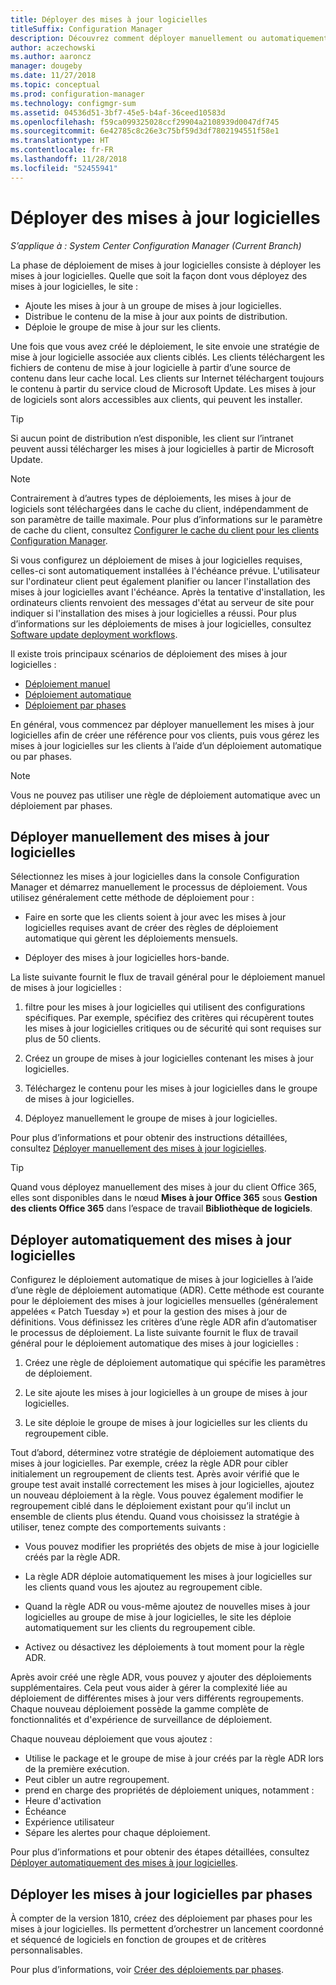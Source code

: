 ```yaml
---
title: Déployer des mises à jour logicielles
titleSuffix: Configuration Manager
description: Découvrez comment déployer manuellement ou automatiquement des mises à jour logicielles dans la console Configuration Manager.
author: aczechowski
ms.author: aaroncz
manager: dougeby
ms.date: 11/27/2018
ms.topic: conceptual
ms.prod: configuration-manager
ms.technology: configmgr-sum
ms.assetid: 04536d51-3bf7-45e5-b4af-36ceed10583d
ms.openlocfilehash: f59ca099325028ccf29904a2108939d0047df745
ms.sourcegitcommit: 6e42785c8c26e3c75bf59d3df7802194551f58e1
ms.translationtype: HT
ms.contentlocale: fr-FR
ms.lasthandoff: 11/28/2018
ms.locfileid: "52455941"
---
```

# <a name="deploy-software-updates"></a>Déployer des mises à jour logicielles  

*S’applique à : System Center Configuration Manager (Current Branch)*

La phase de déploiement de mises à jour logicielles consiste à déployer les mises à jour logicielles. Quelle que soit la façon dont vous déployez des mises à jour logicielles, le site :
- Ajoute les mises à jour à un groupe de mises à jour logicielles.
- Distribue le contenu de la mise à jour aux points de distribution.
- Déploie le groupe de mise à jour sur les clients.  

Une fois que vous avez créé le déploiement, le site envoie une stratégie de mise à jour logicielle associée aux clients ciblés. Les clients téléchargent les fichiers de contenu de mise à jour logicielle à partir d’une source de contenu dans leur cache local. Les clients sur Internet téléchargent toujours le contenu à partir du service cloud de Microsoft Update. Les mises à jour de logiciels sont alors accessibles aux clients, qui peuvent les installer.   

> [!Tip]  
>  Si aucun point de distribution n’est disponible, les client sur l’intranet peuvent aussi télécharger les mises à jour logicielles à partir de Microsoft Update.  

> [!NOTE]  
>  Contrairement à d’autres types de déploiements, les mises à jour de logiciels sont téléchargées dans le cache du client, indépendamment de son paramètre de taille maximale. Pour plus d’informations sur le paramètre de cache du client, consultez [Configurer le cache du client pour les clients Configuration Manager](/sccm/core/clients/manage/manage-clients#BKMK_ClientCache).  

Si vous configurez un déploiement de mises à jour logicielles requises, celles-ci sont automatiquement installées à l'échéance prévue. L'utilisateur sur l'ordinateur client peut également planifier ou lancer l'installation des mises à jour logicielles avant l'échéance. Après la tentative d'installation, les ordinateurs clients renvoient des messages d'état au serveur de site pour indiquer si l'installation des mises à jour logicielles a réussi. Pour plus d’informations sur les déploiements de mises à jour logicielles, consultez [Software update deployment workflows](/sccm/sum/understand/software-updates-introduction#BKMK_DeploymentWorkflows).  

Il existe trois principaux scénarios de déploiement des mises à jour logicielles : 
- [Déploiement manuel](#BKMK_ManualDeployment)  
- [Déploiement automatique](#bkmk_auto)  
- [Déploiement par phases](#bkmk_phased)  

En général, vous commencez par déployer manuellement les mises à jour logicielles afin de créer une référence pour vos clients, puis vous gérez les mises à jour logicielles sur les clients à l’aide d’un déploiement automatique ou par phases.  

> [!Note]  
> Vous ne pouvez pas utiliser une règle de déploiement automatique avec un déploiement par phases.



## <a name="BKMK_ManualDeployment"></a> Déployer manuellement des mises à jour logicielles
Sélectionnez les mises à jour logicielles dans la console Configuration Manager et démarrez manuellement le processus de déploiement. Vous utilisez généralement cette méthode de déploiement pour :  

- Faire en sorte que les clients soient à jour avec les mises à jour logicielles requises avant de créer des règles de déploiement automatique qui gèrent les déploiements mensuels.  

- Déployer des mises à jour logicielles hors-bande.  


La liste suivante fournit le flux de travail général pour le déploiement manuel de mises à jour logicielles :  

1. filtre pour les mises à jour logicielles qui utilisent des configurations spécifiques. Par exemple, spécifiez des critères qui récupèrent toutes les mises à jour logicielles critiques ou de sécurité qui sont requises sur plus de 50 clients.  

2. Créez un groupe de mises à jour logicielles contenant les mises à jour logicielles.  

3. Téléchargez le contenu pour les mises à jour logicielles dans le groupe de mises à jour logicielles.  

4. Déployez manuellement le groupe de mises à jour logicielles.  

Pour plus d’informations et pour obtenir des instructions détaillées, consultez [Déployer manuellement des mises à jour logicielles](manually-deploy-software-updates.md).

> [!Tip]  
> Quand vous déployez manuellement des mises à jour du client Office 365, elles sont disponibles dans le nœud **Mises à jour Office 365** sous **Gestion des clients Office 365** dans l’espace de travail **Bibliothèque de logiciels**.  



## <a name="bkmk_auto"></a> Déployer automatiquement des mises à jour logicielles

Configurez le déploiement automatique de mises à jour logicielles à l’aide d’une règle de déploiement automatique (ADR). Cette méthode est courante pour le déploiement des mises à jour logicielles mensuelles (généralement appelées « Patch Tuesday ») et pour la gestion des mises à jour de définitions. Vous définissez les critères d’une règle ADR afin d’automatiser le processus de déploiement. La liste suivante fournit le flux de travail général pour le déploiement automatique des mises à jour logicielles :  

1.  Créez une règle de déploiement automatique qui spécifie les paramètres de déploiement.  

2.  Le site ajoute les mises à jour logicielles à un groupe de mises à jour logicielles.  

3.  Le site déploie le groupe de mises à jour logicielles sur les clients du regroupement cible.  

Tout d’abord, déterminez votre stratégie de déploiement automatique des mises à jour logicielles. Par exemple, créez la règle ADR pour cibler initialement un regroupement de clients test. Après avoir vérifié que le groupe test avait installé correctement les mises à jour logicielles, ajoutez un nouveau déploiement à la règle. Vous pouvez également modifier le regroupement ciblé dans le déploiement existant pour qu’il inclut un ensemble de clients plus étendu. Quand vous choisissez la stratégie à utiliser, tenez compte des comportements suivants :  

- Vous pouvez modifier les propriétés des objets de mise à jour logicielle créés par la règle ADR.   

- La règle ADR déploie automatiquement les mises à jour logicielles sur les clients quand vous les ajoutez au regroupement cible.  

- Quand la règle ADR ou vous-même ajoutez de nouvelles mises à jour logicielles au groupe de mise à jour logicielles, le site les déploie automatiquement sur les clients du regroupement cible.  

- Activez ou désactivez les déploiements à tout moment pour la règle ADR.  


Après avoir créé une règle ADR, vous pouvez y ajouter des déploiements supplémentaires. Cela peut vous aider à gérer la complexité liée au déploiement de différentes mises à jour vers différents regroupements. Chaque nouveau déploiement possède la gamme complète de fonctionnalités et d'expérience de surveillance de déploiement.  

Chaque nouveau déploiement que vous ajoutez :  

-   Utilise le package et le groupe de mise à jour créés par la règle ADR lors de la première exécution.  
-   Peut cibler un autre regroupement.  
-   prend en charge des propriétés de déploiement uniques, notamment :  
   -   Heure d'activation  
   -   Échéance  
   -   Expérience utilisateur  
   -   Sépare les alertes pour chaque déploiement.  


Pour plus d’informations et pour obtenir des étapes détaillées, consultez [Déployer automatiquement des mises à jour logicielles](automatically-deploy-software-updates.md).



## <a name="bkmk_phased"></a> Déployer les mises à jour logicielles par phases

<!--1358146--> À compter de la version 1810, créez des déploiement par phases pour les mises à jour logicielles. Ils permettent d’orchestrer un lancement coordonné et séquencé de logiciels en fonction de groupes et de critères personnalisables.

Pour plus d’informations, voir [Créer des déploiements par phases](/sccm/osd/deploy-use/create-phased-deployment-for-task-sequence?toc=/sccm/sum/toc.json&bc=/sccm/sum/breadcrumb/toc.json).

